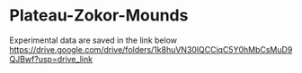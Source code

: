 # Plateau-Zokor-Mounds
Experimental data are saved in the link below
https://drive.google.com/drive/folders/1k8huVN30lQCCiqC5Y0hMbCsMuD9QJBwf?usp=drive_link

